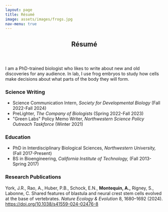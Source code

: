 ```yaml
---
layout: page
title: Résumé
image: assets/images/frogs.jpg
nav-menu: true
---
```


<!-- Main -->
<div id="main" class="alt">

<!-- One -->
<section id="one">
	 <div class="inner">
		<header class="major">
			<h1>Résumé</h1>
		</header>
    <p>I am a PhD-trained biologist who likes to write about new and old discoveries for any audience. In lab, I use frog embryos to study how cells make decisions about what parts of the body they will form.  </p>

<div class="row">
	<div class="12u 12u$(small)">
		<h3>Science Writing</h3>
<ul>
	<li>Science Communication Intern, <i>Society for Developmental Biology</i> (Fall 2022-Fall 2024) </li>
	<li>PreLighter, <i>The Company of Biologists</i> (Spring 2022-Fall 2023)</li>
 	<li>"Green Labs" Policy Memo Writer, <i>Northwestern Science Policy Outreach Taskforce</i> (Winter 2021)</li>

</ul>	

<div class="row">
	<div class="12u 12u$(small)">
 		<h3>Education</h3>
   <ul>
	<li>PhD in Interdisciplinary Biological Sciences, <i>Northwestern University,</i> (Fall 2017-Present)</li>
	<li>BS in Bioengineering, <i>California Institute of Technology,</i> (Fall 2013-Spring 2017)</li>

</ul>

<div class="row">
	<div class="12u 12u$(small)">
 		<h3>Research Publications</h3>
   <p>York, J.R., Rao, A., Huber, P.B., Schock, E.N., <b>Montequin, A.,</b> Rigney, S., Labonne, C. Shared features of blastula and neural crest stem cells evolved at the base of vertebrates. <i>Nature Ecology & Evolution</i> 8, 1680–1692 (2024). <a href="https://doi.org/10.1038/s41559-024-02476- 8">https://doi.org/10.1038/s41559-024-02476-8 </a></p>
	




